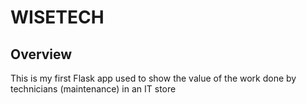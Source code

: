 # WISETECH

## Overview

This is my first Flask app used to show the value of the work done by technicians (maintenance) in an IT store
